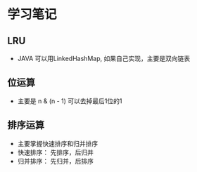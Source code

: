 # 学习笔记
## LRU 
  * JAVA 可以用LinkedHashMap, 如果自己实现，主要是双向链表
## 位运算
  * 主要是 n & (n - 1) 可以去掉最后1位的1
## 排序运算
  * 主要掌握快速排序和归并排序
  * 快速排序： 先排序，后归并
  * 归并排序： 先归并，后排序

